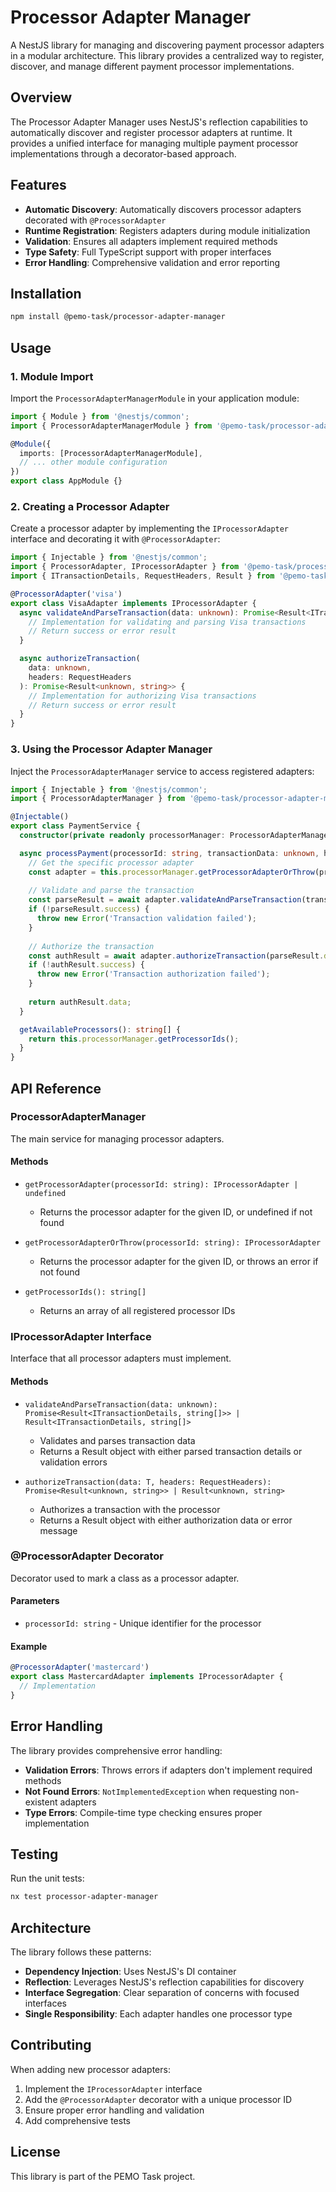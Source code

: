 # Processor Adapter Manager

A NestJS library for managing and discovering payment processor adapters in a modular architecture. This library provides a centralized way to register, discover, and manage different payment processor implementations.

## Overview

The Processor Adapter Manager uses NestJS's reflection capabilities to automatically discover and register processor adapters at runtime. It provides a unified interface for managing multiple payment processor implementations through a decorator-based approach.

## Features

- **Automatic Discovery**: Automatically discovers processor adapters decorated with `@ProcessorAdapter`
- **Runtime Registration**: Registers adapters during module initialization
- **Validation**: Ensures all adapters implement required methods
- **Type Safety**: Full TypeScript support with proper interfaces
- **Error Handling**: Comprehensive validation and error reporting

## Installation

```bash
npm install @pemo-task/processor-adapter-manager
```

## Usage

### 1. Module Import

Import the `ProcessorAdapterManagerModule` in your application module:

```typescript
import { Module } from '@nestjs/common';
import { ProcessorAdapterManagerModule } from '@pemo-task/processor-adapter-manager';

@Module({
  imports: [ProcessorAdapterManagerModule],
  // ... other module configuration
})
export class AppModule {}
```

### 2. Creating a Processor Adapter

Create a processor adapter by implementing the `IProcessorAdapter` interface and decorating it with `@ProcessorAdapter`:

```typescript
import { Injectable } from '@nestjs/common';
import { ProcessorAdapter, IProcessorAdapter } from '@pemo-task/processor-adapter-manager';
import { ITransactionDetails, RequestHeaders, Result } from '@pemo-task/shared-types';

@ProcessorAdapter('visa')
export class VisaAdapter implements IProcessorAdapter {
  async validateAndParseTransaction(data: unknown): Promise<Result<ITransactionDetails, string[]>> {
    // Implementation for validating and parsing Visa transactions
    // Return success or error result
  }

  async authorizeTransaction(
    data: unknown,
    headers: RequestHeaders
  ): Promise<Result<unknown, string>> {
    // Implementation for authorizing Visa transactions
    // Return success or error result
  }
}
```

### 3. Using the Processor Adapter Manager

Inject the `ProcessorAdapterManager` service to access registered adapters:

```typescript
import { Injectable } from '@nestjs/common';
import { ProcessorAdapterManager } from '@pemo-task/processor-adapter-manager';

@Injectable()
export class PaymentService {
  constructor(private readonly processorManager: ProcessorAdapterManager) {}

  async processPayment(processorId: string, transactionData: unknown, headers: RequestHeaders) {
    // Get the specific processor adapter
    const adapter = this.processorManager.getProcessorAdapterOrThrow(processorId);
    
    // Validate and parse the transaction
    const parseResult = await adapter.validateAndParseTransaction(transactionData);
    if (!parseResult.success) {
      throw new Error('Transaction validation failed');
    }
    
    // Authorize the transaction
    const authResult = await adapter.authorizeTransaction(parseResult.data, headers);
    if (!authResult.success) {
      throw new Error('Transaction authorization failed');
    }
    
    return authResult.data;
  }

  getAvailableProcessors(): string[] {
    return this.processorManager.getProcessorIds();
  }
}
```

## API Reference

### ProcessorAdapterManager

The main service for managing processor adapters.

#### Methods

- `getProcessorAdapter(processorId: string): IProcessorAdapter | undefined`
  - Returns the processor adapter for the given ID, or undefined if not found

- `getProcessorAdapterOrThrow(processorId: string): IProcessorAdapter`
  - Returns the processor adapter for the given ID, or throws an error if not found

- `getProcessorIds(): string[]`
  - Returns an array of all registered processor IDs

### IProcessorAdapter Interface

Interface that all processor adapters must implement.

#### Methods

- `validateAndParseTransaction(data: unknown): Promise<Result<ITransactionDetails, string[]>> | Result<ITransactionDetails, string[]>`
  - Validates and parses transaction data
  - Returns a Result object with either parsed transaction details or validation errors

- `authorizeTransaction(data: T, headers: RequestHeaders): Promise<Result<unknown, string>> | Result<unknown, string>`
  - Authorizes a transaction with the processor
  - Returns a Result object with either authorization data or error message

### @ProcessorAdapter Decorator

Decorator used to mark a class as a processor adapter.

#### Parameters

- `processorId: string` - Unique identifier for the processor

#### Example

```typescript
@ProcessorAdapter('mastercard')
export class MastercardAdapter implements IProcessorAdapter {
  // Implementation
}
```

## Error Handling

The library provides comprehensive error handling:

- **Validation Errors**: Throws errors if adapters don't implement required methods
- **Not Found Errors**: `NotImplementedException` when requesting non-existent adapters
- **Type Errors**: Compile-time type checking ensures proper implementation

## Testing

Run the unit tests:

```bash
nx test processor-adapter-manager
```

## Architecture

The library follows these patterns:

- **Dependency Injection**: Uses NestJS's DI container
- **Reflection**: Leverages NestJS's reflection capabilities for discovery
- **Interface Segregation**: Clear separation of concerns with focused interfaces
- **Single Responsibility**: Each adapter handles one processor type

## Contributing

When adding new processor adapters:

1. Implement the `IProcessorAdapter` interface
2. Add the `@ProcessorAdapter` decorator with a unique processor ID
3. Ensure proper error handling and validation
4. Add comprehensive tests

## License

This library is part of the PEMO Task project.